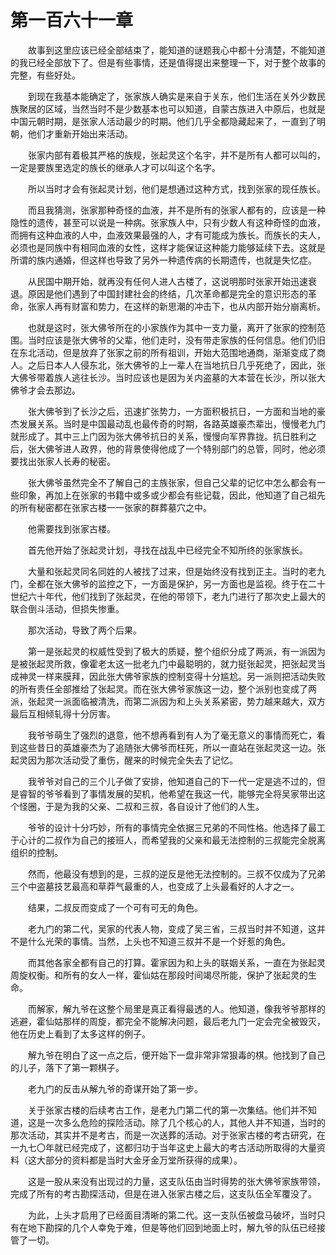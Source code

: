 # 第一百六十一章


　　故事到这里应该已经全部结束了，能知道的谜题我心中都十分淸楚，不能知道的我已经全部放下了。但是有些事情，还是值得提出来整理一下，对于整个故事的完整，有些好处。

　　到现在我基本能确定了，张家族人确实是来自于关东，他们生活在关外少数民族聚居的区域，当然当时不是少数基本也可以知道，自蒙古族进入中原后，也就是中国元朝时期，是张家人活动最少的时期。他们几乎全都隐藏起来了，一直到了明朝，他们才重新开始出来活动。

　　张家内部有着极其严格的族规，张起灵这个名宇，并不是所有人都可以叫的，一定是要族里选定的族长的继承人才可以叫这个名字。

　　所以当时才会有张起灵计划，他们是想通过这种方式，找到张家的现任族长。

　　而且我猜测，张家那种奇怪的血液，并不是所有的张家人都有的，应该是一种隐性的遗传，甚至可以说是一种病。张家族人中，只有少数人有这种奇怪的血液，而拥有这种血液的人中，血液效果最强的人，才有可能成为族长。而族长的夫人，必须也是同族中有相同血液的女性，这样才能保证这种能力能够延续下去。这就是所谓的族内通婚，但这样也导致了另外一种遗传病的长期遗传，也就是失忆症。

　　从民国中期开始，就再没有任何人进人古楼了，这说明那时张家开始迅速衰退。原因是他们遇到了中国封建社会的终结，几次革命都是完全的意识形态的革命，张家人再有财富和势力，在这样的新思潮的冲击下，也从内部开始分崩离析。

　　也就是这时，张大佛爷所在的小家族作为其中一支力量，离开了张家的控制范围。当时应该是张大佛爷的父辈，他们走时，没有带走家族的任何信息。他们仍旧在东北活动，但是放弃了张家之前的所有祖训，开始大范围地通商，渐渐变成了商人。之后日本人人侵东北，张大佛爷的上一辈人在当地抗日几乎死绝了，因此，张大佛爷带着族人逃往长沙。当时应该也是因为关内盗墓的大本营在长沙，所以张大佛爷才会去那边。

　　张大佛爷到了长沙之后，迅速扩张势力，一方面积极抗日，一方面和当地的豪杰发展关系。当时是中国最动乱也最传奇的时期，各路英雄豪杰辈出，慢慢老九门就形成了。其中三上门因为张大佛爷抗日的关系，慢慢向军界靠拢。抗日胜利之后，张大佛爷进人政界，他的背景使得他成了一个特别部门的总管，同时，他必须要找出张家人长寿的秘密。

　　张大佛爷虽然完全不了解自己的主族张家，但自己父辈的记忆中怎么都会有一些印象，再加上在张家的书籍中或多或少都会有些记载，因此，他知道了自己祖先的所有秘密都在张家古楼一一张家的群葬墓穴之中。

　　他需要找到张家古楼。

　　首先他开始了张起灵计划，寻找在战乱中已经完全不知所终的张家族长。

　　大量和张起灵同名同姓的人被找了过来，但是始终没有找到正主。当时的老九门，全都在张大佛爷的监控之下，一方面是保护，另一方面也是监视。终于在二十世纪六十年代，他们找到了张起灵，在他的带领下，老九门进行了那次史上最大的联合倒斗活动，但损失惨重。

　　那次活动，导致了两个后果。

　　第一是张起灵的权威性受到了极大的质疑，整个组织分成了两派，有一派因为是被张起灵所救，像霍老太这一批老九门中最聪明的，就力挺张起灵，把张起灵当成神灵一样来膜拜，因此张大佛爷家族的控制变得十分尴尬。另一派则把活动失败的所有责任全部推给了张起灵。而在张大佛爷家族这一边，整个派别也变成了两派，张起灵一派面临被清洗，而第二派因为和上头关系紧密，势力越来越大，双方最后互相倾轧得十分厉害。

　　我爷爷萌生了强烈的退意，他不想再看到有人为了毫无意义的事情而死亡，看到这些昔日的英雄豪杰为了追随张大佛爷而枉死，所以一直站在张起灵这一边。张起灵因为那次活动受了重伤，醒来的时候完全失去了记忆。

　　我爷爷对自己的三个儿子做了安排，他知道自己的下一代一定是逃不过的，但是睿智的爷爷看到了事情发展的契机，他希望在我这一代，能够完全将吴家带出这个怪圈，于是为我的父亲、二叔和三叔，各自设计了他们的人生。

　　爷爷的设计十分巧妙，所有的事情完全依据三兄弟的不同性格。他选择了最工于心计的二叔作为自己的接班人，而希望我的父亲和最无法控制的三叔能完全脱离组织的控制。

　　然而，他最没有想到的是，三叔的逆反是他无法控制的。三叔不仅成为了兄弟三个中盗墓技艺最高和草莽气最重的人，也变成了上头最看好的人才之一。

　　结果，二叔反而变成了一个可有可无的角色。

　　老九门的第二代，吴家的代表人物，变成了吴三省，三叔当时并不知道，这并不是什么光荣的事情。当然，上头也不知道三叔并不是一个好惹的角色。

　　而其他各家全都有自己的打算。霍家因为和上头的联姻关系，一直在为张起灵周旋权衡。和所有的女人一样，霍仙姑在那段时间竭尽所能，保护了张起灵的生命。

　　而解家，解九爷在这整个局里是真正看得最透的人。他知道，像我爷爷那样的逃避，霍仙姑那样的周旋，都完全不能解决问题，最后老九门一定会完全被毁灭，他在历史上看到了太多这样的例子。

　　解九爷在明白了这一点之后，便开始下一盘非常非常狠毒的棋。他找到了自己的儿子，落下了第一颗棋子。

　　老九门的反击从解九爷的奇谋开始了第一步。

　　关于张家古楼的后续考古工作，是老九门第二代的第一次集结。他们并不知道，这是一次多么危险的探险活动。除了几个核心的人，其他人并不知道，当时的那次活动，其实并不是考古，而是一次送葬的活动。对于张家古楼的考古研究，在一九七〇年就已经完成了，这都归功于当年这史上最大的考古活动所取得的大量资料（这大部分的资料都是当时大金牙金万堂所获得的成果）。

　　这是一股从来没有出现过的力量，这支队伍由当时得势的张大佛爷家族带领，完成了所有的考古勘探活动，但是在进入张家古楼之后，这支队伍全军覆没了。

　　为此，上头才启用了已经面目清晰的第二代。这一支队伍被盘马破坏，当时只有在地下勘探的几个人幸免于难，但是等他们回到地面上时，解九爷的队伍已经接管了一切。

